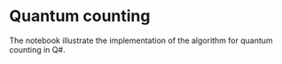 # Quantum counting

The notebook illustrate the implementation of the algorithm for quantum counting in Q#.
